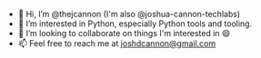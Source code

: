 - 👋 Hi, I’m @thejcannon (I'm also @joshua-cannon-techlabs)
- 👀 I’m interested in Python, especially Python tools and tooling.
- 💞️ I’m looking to collaborate on things I'm interested in 😄
- 📫 Feel free to reach me at joshdcannon@gmail.com
